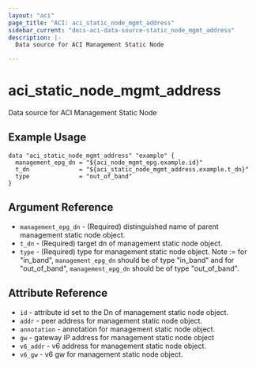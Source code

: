 ```yaml
---
layout: "aci"
page_title: "ACI: aci_static_node_mgmt_address"
sidebar_current: "docs-aci-data-source-static_node_mgmt_address"
description: |-
  Data source for ACI Management Static Node

---
```


# aci_static_node_mgmt_address #
Data source for ACI Management Static Node

## Example Usage ##

```hcl
data "aci_static_node_mgmt_address" "example" {
  management_epg_dn = "${aci_node_mgmt_epg.example.id}"
  t_dn              = "${aci_static_node_mgmt_address.example.t_dn}"
  type              = "out_of_band"
}
```


## Argument Reference ##

* `management_epg_dn` - (Required) distinguished name of parent management static node object.
* `t_dn` - (Required) target dn of management static node object.
* `type` - (Required) type for management static node object.
Note := for "in_band", `management_epg_dn` should be of type "in_band" and for "out_of_band", `management_epg_dn` should be of type "out_of_band".



## Attribute Reference

* `id` - attribute id set to the Dn of management static node object.
* `addr` - peer address for management static node object.
* `annotation` - annotation for management static node object.
* `gw` - gateway IP address for management static node object
* `v6_addr` - v6 address for management static node object.
* `v6_gw` - v6 gw for management static node object.
